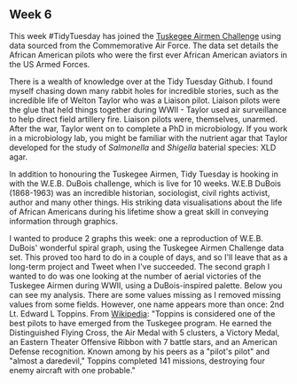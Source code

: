 ## Week 6

This week #TidyTuesday has joined the [Tuskegee Airmen Challenge](https://github.com/lang1023/Tuskegee-Airman-Challenge/blob/main/Tuskegee%20Airmen%20Challenge.xlsx) using data sourced from the Commemorative Air Force. The data set details the African American pilots who were the first ever African American aviators in the US Armed Forces.

There is a wealth of knowledge over at the Tidy Tuesday Github. I found myself chasing down many rabbit holes for incredible stories, such as the incredible life of Welton Taylor who was a Liaison pilot. Liaison pilots were the glue that held things together during WWII - Taylor used air surveillance to help direct field artillery fire. Liaison pilots were, themselves, unarmed. After the war, Taylor went on to complete a PhD in microbiology. If you work in a microbiology lab, you might be familiar with the nutrient agar that Taylor developed for the study of *Salmonella* and *Shigella* baterial species: XLD agar.

In addition to honouring the Tuskegee Airmen, Tidy Tuesday is hooking in with the W.E.B. DuBois challenge, which is live for 10 weeks. W.E.B DuBois (1868-1963) was an incredible historian, sociologist, civil rights activist, author and many other things. His striking data visualisations about the life of African Americans during his lifetime show a great skill in conveying information through graphics.

I wanted to produce 2 graphs this week: one a reproduction of W.E.B. DuBois' wonderful spiral graph, using the Tuskegee Airmen Challenge data set. This proved too hard to do in a couple of days, and so I'll leave that as a long-term project and Tweet when I've succeeded. The second graph I wanted to do was one looking at the number of aerial victories of the Tuskegee Airmen during WWII, using a DuBois-inspired palette. Below you can see my analysis. There are some values missing as I removed missing values from some fields. However, one name appears more than once: 2nd Lt. Edward L Toppins. From [Wikipedia](https://en.wikipedia.org/wiki/Edward_L._Toppins): "Toppins is considered one of the best pilots to have emerged from the Tuskegee program. He earned the Distinguished Flying Cross, the Air Medal with 5 clusters, a Victory Medal, an Eastern Theater Offensive Ribbon with 7 battle stars, and an American Defense recognition. Known among by his peers as a "pilot's pilot" and "almost a daredevil," Toppins completed 141 missions, destroying four enemy aircraft with one probable."

